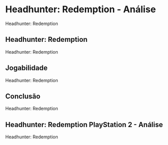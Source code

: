 ---
---

# Headhunter: Redemption - Análise

Headhunter: Redemption

## Headhunter: Redemption

Headhunter: Redemption

## Jogabilidade

Headhunter: Redemption

## Conclusão

Headhunter: Redemption

## Headhunter: Redemption PlayStation 2 - Análise

Headhunter: Redemption

